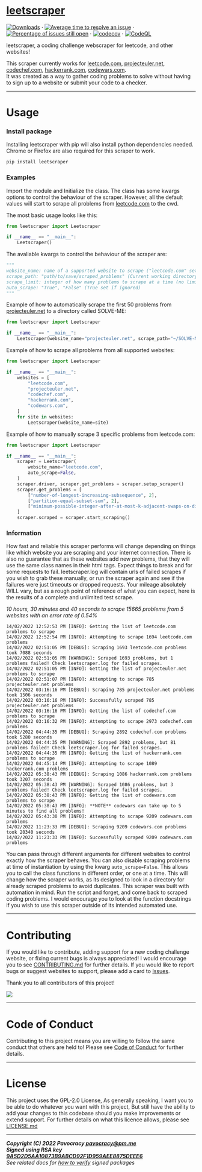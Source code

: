# [leetscraper](https://pypi.org/project/leetscraper/ "leetscraper on pypi")  
[![Downloads](https://pepy.tech/badge/leetscraper)](https://pepy.tech/project/leetscraper "Total downloads from pypi") &middot; 
[![Average time to resolve an issue](http://isitmaintained.com/badge/resolution/pavocracy/leetscraper.svg)](http://isitmaintained.com/project/pavocracy/leetscraper "Average time to resolve an issue") &middot; 
[![Percentage of issues still open](http://isitmaintained.com/badge/open/pavocracy/leetscraper.svg)](http://isitmaintained.com/project/pavocracy/leetscraper "Percentage of issues still open") &middot; 
[![codecov](https://codecov.io/gh/Pavocracy/leetscraper/branch/main/graph/badge.svg?token=KUQ6T9TPLO)](https://codecov.io/gh/Pavocracy/leetscraper) &middot; 
[![CodeQL](https://github.com/Pavocracy/leetscraper/actions/workflows/codeql-analysis.yml/badge.svg)](https://github.com/Pavocracy/leetscraper/actions/workflows/codeql-analysis.yml)  
  
leetscraper, a coding challenge webscraper for leetcode, and other websites!  
  
This scraper currently works for 
[leetcode.com](https://leetcode.com "leetcode website"), 
[projecteuler.net](https://projecteuler.net "projecteuler website"), 
[codechef.com](https://codechef.com "codechef website"), 
[hackerrank.com](https://hackerrank.com "hackerrank website"),
[codewars.com](https://codewars.com "codewars website").  
It was created as a way to gather coding problems to solve without having to sign up to a website or submit your code to a checker.

***

# Usage
  
### Install package

Installing leetscraper with pip will also install python dependencies needed. Chrome or Firefox are also required for this scraper to work.
```python
pip install leetscraper
```

### Examples

Import the module and Initialize the class. The class has some kwargs options to control the behaviour of the scraper.
However, all the default values will start to scrape all problems from [leetcode.com](https://leetcode.com "leetcode website") to the cwd.
  
The most basic usage looks like this:
```python
from leetscraper import Leetscraper

if __name__ == "__main__":
    Leetscraper()
```

The avaliable kwargs to control the behaviour of the scraper are:
```python
"""
website_name: name of a supported website to scrape ("leetcode.com" set if ignored)
scrape_path: "path/to/save/scraped_problems" (Current working directory set if ignored)
scrape_limit: integer of how many problems to scrape at a time (no limit set if ignored)
auto_scrape: "True", "False" (True set if ignored)
"""
```

Example of how to automatically scrape the first 50 problems from [projecteuler.net](https://projecteuler.net "project euler website") to a directory called SOLVE-ME:
```python
from leetscraper import Leetscraper

if __name__ == "__main__":
    Leetscraper(website_name="projecteuler.net", scrape_path="~/SOLVE-ME", scrape_limit=50)
```

Example of how to scrape all problems from all supported websites:
```python
from leetscraper import Leetscraper

if __name__ == "__main__":
    websites = [
        "leetcode.com",
        "projecteuler.net",
        "codechef.com",
        "hackerrank.com",
        "codewars.com",
    ]
    for site in websites:
        Leetscraper(website_name=site)
```

Example of how to manually scrape 3 specific problems from leetcode.com:
```python
from leetscraper import Leetscraper

if __name__ == "__main__":
    scraper = Leetscraper(
        website_name="leetcode.com",
        auto_scrape=False,
    )
    scraper.driver, scraper.get_problems = scraper.setup_scraper()
    scraper.get_problems = [
        ["number-of-longest-increasing-subsequence", 2],
        ["partition-equal-subset-sum", 2],
        ["minimum-possible-integer-after-at-most-k-adjacent-swaps-on-digits", 3],
    ]
    scraper.scraped = scraper.start_scraping()
```

### Information

How fast and reliable this scraper performs will change depending on things like which website you are scraping and your internet connection. 
There is also no guarantee that as these websites add new problems, that they will use the same class names in their html tags. Expect things 
to break and for some requests to fail. leetscraper.log will contain urls of failed scrapes if you wish to grab these manually, or run the scraper
again and see if the failures were just timeouts or dropped requests. Your mileage absolutely WILL vary, but as a rough point of reference of what you can expect, here is the results of a complete and unlimited test scrape.  
  
 *10 hours, 30 minutes and 40 seconds to scrape 15665 problems from 5 websites with an error rate of 0.54%*
```
14/02/2022 12:52:53 PM [INFO]: Getting the list of leetcode.com problems to scrape
14/02/2022 12:52:54 PM [INFO]: Attempting to scrape 1694 leetcode.com problems
14/02/2022 02:51:05 PM [DEBUG]: Scraping 1693 leetcode.com problems took 7088 seconds
14/02/2022 02:51:05 PM [WARNING]: Scraped 1693 problems, but 1 problems failed! Check leetscraper.log for failed scrapes.
14/02/2022 02:51:05 PM [INFO]: Getting the list of projecteuler.net problems to scrape
14/02/2022 02:51:07 PM [INFO]: Attempting to scrape 785 projecteuler.net problems
14/02/2022 03:16:16 PM [DEBUG]: Scraping 785 projecteuler.net problems took 1506 seconds
14/02/2022 03:16:16 PM [INFO]: Successfully scraped 785 projecteuler.net problems
14/02/2022 03:16:16 PM [INFO]: Getting the list of codechef.com problems to scrape
14/02/2022 03:16:32 PM [INFO]: Attempting to scrape 2973 codechef.com problems
14/02/2022 04:44:35 PM [DEBUG]: Scraping 2892 codechef.com problems took 5280 seconds
14/02/2022 04:44:35 PM [WARNING]: Scraped 2892 problems, but 81 problems failed! Check leetscraper.log for failed scrapes.
14/02/2022 04:44:35 PM [INFO]: Getting the list of hackerrank.com problems to scrape
14/02/2022 04:45:14 PM [INFO]: Attempting to scrape 1089 hackerrank.com problems
14/02/2022 05:38:43 PM [DEBUG]: Scraping 1086 hackerrank.com problems took 3207 seconds
14/02/2022 05:38:43 PM [WARNING]: Scraped 1086 problems, but 3 problems failed! Check leetscraper.log for failed scrapes.
14/02/2022 05:38:43 PM [INFO]: Getting the list of codewars.com problems to scrape
14/02/2022 05:38:43 PM [INFO]: **NOTE** codewars can take up to 5 minutes to find all problems!
14/02/2022 05:43:30 PM [INFO]: Attempting to scrape 9209 codewars.com problems
14/02/2022 11:23:33 PM [DEBUG]: Scraping 9209 codewars.com problems took 20340 seconds
14/02/2022 11:23:33 PM [INFO]: Successfully scraped 9209 codewars.com problems
```

You can pass through different arguments for different websites to control exactly how the scraper behaves.
You can also disable scraping problems at time of instantiation by using the kwarg `auto_scrape=False`.
This allows you to call the class functions in different order, or one at a time.
This will change how the scraper works, as its designed to look in a directory for already scraped problems to avoid duplicates.
This scraper was built with automation in mind. Run the script and forget, and come back to scraped coding problems.
I would encourage you to look at the function docstrings if you wish to use this scraper outside of its intended automated use.

***

# Contributing
If you would like to contribute, adding support for a new coding challenge website, or fixing current bugs is always appreciated!
I would encourage you to see [CONTRIBUTING.md](https://github.com/Pavocracy/leetscraper/blob/main/docs/CONTRIBUTING.md "Contributing doc") for further details.
If you would like to report bugs or suggest websites to support, please add a card to [Issues](https://github.com/Pavocracy/leetscraper/issues "Github issues").  
  
Thank you to all contributors of this project!  
  
<a href="https://github.com/pavocracy/leetscraper/graphs/contributors">
  <img src="https://contrib.rocks/image?repo=pavocracy/leetscraper" />
</a>  

***

# Code of Conduct

Contributing to this project means you are willing to follow the same conduct that others are held to! Please see [Code of Conduct](https://github.com/Pavocracy/leetscraper/blob/main/docs/CODE_OF_CONDUCT.md "Code of conduct doc") for further details.

***

# License
This project uses the GPL-2.0 License, As generally speaking, I want you to be able to do whatever you want with this project, But still have the ability to add your changes
to this codebase should you make improvements or extend support.
For further details on what this licence allows, please see [LICENSE.md](https://github.com/Pavocracy/leetscraper/blob/main/LICENSE.md "GPL v2 Licence")

***

***Copyright (C) 2022 Pavocracy <pavocracy@pm.me>***  
***Signed using RSA key [9A5D2D5AA10873B9ABCD92F1D959AEE8875DEEE6](https://github.com/Pavocracy/Pavocracy/blob/main/pavocracy.pub "Public RSA Key")***  
*See related docs for [how to verify](https://github.com/Pavocracy/leetscraper/blob/main/docs/VERIFY_SIGNED_PACKAGES.md) signed packages*
